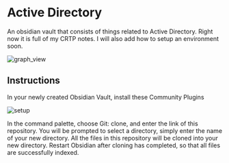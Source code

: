 # Active Directory
An obsidian vault that consists of things related to Active Directory. Right now it is full of my CRTP notes. I will also add how to setup an environment soon.

![graph_view](https://github.com/user-attachments/assets/494f0ecd-b835-4318-9d4a-4b5f06255fbc)


## Instructions
In your newly created Obsidian Vault, install these Community Plugins

![setup](https://github.com/user-attachments/assets/273da5a0-9c9e-4564-ace8-ac2aa3f682b9)

In the command palette, choose Git: clone, and enter the link of this repository. You will be prompted to select a directory, simply enter the name of your new directory. All the files in this repository will be cloned into your new directory. Restart Obsidian after cloning has completed, so that all files are successfully indexed.

